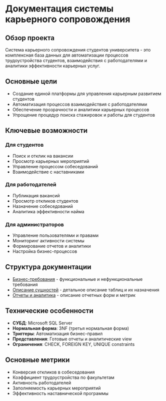 # Документация системы карьерного сопровождения

## Обзор проекта

Система карьерного сопровождения студентов университета - это комплексная база данных для автоматизации процессов трудоустройства студентов, взаимодействия с работодателями и аналитики эффективности карьерных услуг.

## Основные цели

- Создание единой платформы для управления карьерным развитием студентов
- Автоматизация процессов взаимодействия с работодателями
- Обеспечение прозрачности и аналитики карьерных процессов
- Упрощение процедур поиска стажировок и работы для студентов

## Ключевые возможности

### Для студентов
- Поиск и отклик на вакансии
- Просмотр карьерных мероприятий
- Управление процессом собеседований
- Взаимодействие с наставниками

### Для работодателей
- Публикация вакансий
- Просмотр откликов студентов
- Назначение собеседований
- Аналитика эффективности найма

### Для администраторов
- Управление пользователями и правами
- Мониторинг активности системы
- Формирование отчетов и аналитики
- Настройка бизнес-процессов

## Структура документации

- [Бизнес-требования](business_requirements.md) - функциональные и нефункциональные требования
- [Описание сущностей](entity_descriptions.md) - детальное описание таблиц и их назначения
- [Отчеты и аналитика](reports.md) - описание отчетных форм и метрик

## Технические особенности

- **СУБД**: Microsoft SQL Server
- **Нормальная форма**: 3NF (третья нормальная форма)
- **Триггеры**: Автоматизация бизнес-правил
- **Представления**: Готовые отчеты и аналитические view
- **Ограничения**: CHECK, FOREIGN KEY, UNIQUE constraints

## Основные метрики

- Конверсия откликов в собеседования
- Коэффициент трудоустройства по факультетам
- Активность работодателей
- Заполняемость карьерных мероприятий
- Эффективность наставнической программы
